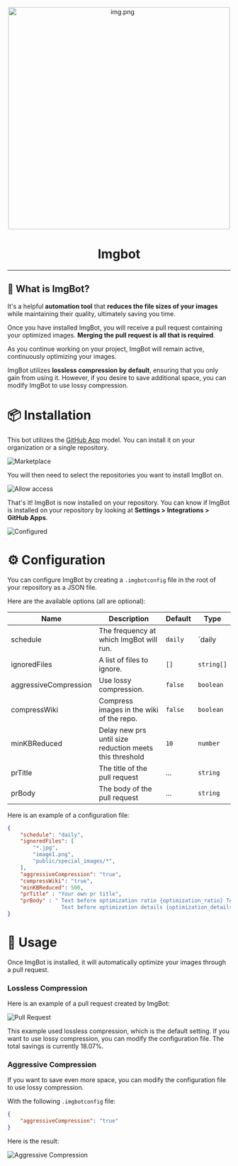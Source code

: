<p align="center">
    <img width="500" alt="img.png" src="docs/imgbot/imgbot.svg"/>
</p>

<h1 align="center">Imgbot</h1>

---

## 🤔 What is ImgBot?

It's a helpful **automation tool** that **reduces the file sizes of your images** while maintaining their quality, ultimately saving you time. 

Once you have installed ImgBot, you will receive a pull request containing your optimized images. **Merging the pull request is all that is required**. 

As you continue working on your project, ImgBot will remain active, continuously optimizing your images. 

ImgBot utilizes **lossless compression by default**, ensuring that you only gain from using it. However, if you desire to save additional space, you can modify ImgBot to use lossy compression.


# 📦 Installation

This bot utilizes the [GitHub App](https://github.com/marketplace) model. You can install it on your organization or a single repository.

![Marketplace](./docs/imgbot/marketplace.png)

You will then need to select the repositories you want to install ImgBot on.

![Allow access](./docs/imgbot/allow.png)

That's it! ImgBot is now installed on your repository.
You can know if ImgBot is installed on your repository by looking at **Settings > Integrations > GitHub Apps**.

![Configured](./docs/imgbot/config.png)


# ⚙️ Configuration

You can configure ImgBot by creating a `.imgbotconfig` file in the root of your repository as a JSON file.

Here are the available options (all are optional):

| Name                  | Description                                             | Default | Type       |
| --------------------- | ------------------------------------------------------- | ------- | ---------- |
| schedule              | The frequency at which ImgBot will run.                 | `daily` | `daily     | weekly | monthly` |
| ignoredFiles          | A list of files to ignore.                              | `[]`    | `string[]` |
| aggressiveCompression | Use lossy compression.                                  | `false` | `boolean`  |
| compressWiki          | Compress images in the wiki of the repo.                | `false` | `boolean`  |
| minKBReduced          | Delay new prs until size reduction meets this threshold | `10`    | `number`   |
| prTitle               | The title of the pull request                           | ...     | `string`   |
| prBody                | The body of the pull request                            | ...     | `string`   |


Here is an example of a configuration file:

```json
{
    "schedule": "daily",
    "ignoredFiles": [
        "*.jpg",
        "image1.png",
        "public/special_images/*",
    ],
    "aggressiveCompression": "true",
    "compressWiki": "true",
    "minKBReduced": 500,
    "prTitle" : "Your own pr title",        
    "prBody" : " Text before optimization ratio {optimization_ratio} Text after optimization ratio 
                 Text before optimization details {optimization_details} Text after optimization details"
}
```

# 📝 Usage

Once ImgBot is installed, it will automatically optimize your images through a pull request. 

### Lossless Compression

Here is an example of a pull request created by ImgBot:

![Pull Request](./docs/imgbot/pr.png)

This example used lossless compression, which is the default setting. If you want to use lossy compression, you can modify the configuration file. The total savings is currently 18.07%.

### Aggressive Compression

If you want to save even more space, you can modify the configuration file to use lossy compression.

With the following `.imgbotconfig` file:

```json
{
    "aggressiveCompression": "true"
}
```

Here is the result:

![Aggressive Compression](./docs/imgbot/aggressive.png)

